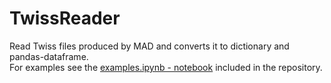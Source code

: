 # TwissReader

Read Twiss files produced by MAD and converts it to dictionary and pandas-dataframe. <br>
For examples see the [examples.ipynb - notebook](https://gitlab.cern.ch/cstaufen/twissreader/blob/master/examples.ipynb) included in the repository.
